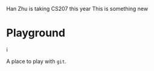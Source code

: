 Han Zhu is taking CS207 this year
This is something new
# Playground
i

A place to play with `git`.
